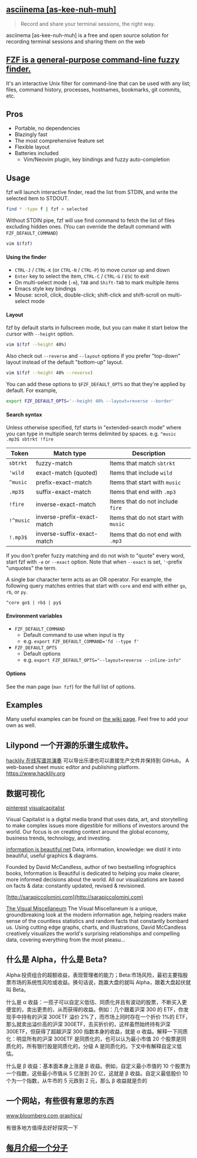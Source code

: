 ## [asciinema [as-kee-nuh-muh] ](https://asciinema.org/)

> Record and share your terminal sessions, the right way.

asciinema [as-kee-nuh-muh] is a free and open source solution for recording terminal sessions and sharing them on the web

## [FZF is a general-purpose command-line fuzzy finder.](https://github.com/junegunn/fzf)

It's an interactive Unix filter for command-line that can be used with any list; files, command history, processes, hostnames, bookmarks, git commits, etc.

## Pros

- Portable, no dependencies
- Blazingly fast
- The most comprehensive feature set
- Flexible layout
- Batteries included
  - Vim/Neovim plugin, key bindings and fuzzy auto-completion

## Usage

fzf will launch interactive finder, read the list from STDIN, and write the
selected item to STDOUT.

```sh
find * -type f | fzf > selected
```

Without STDIN pipe, fzf will use find command to fetch the list of
files excluding hidden ones. (You can override the default command with
`FZF_DEFAULT_COMMAND`)

```sh
vim $(fzf)
```

#### Using the finder

- `CTRL-J` / `CTRL-K` (or `CTRL-N` / `CTRL-P`) to move cursor up and down
- `Enter` key to select the item, `CTRL-C` / `CTRL-G` / `ESC` to exit
- On multi-select mode (`-m`), `TAB` and `Shift-TAB` to mark multiple items
- Emacs style key bindings
- Mouse: scroll, click, double-click; shift-click and shift-scroll on
  multi-select mode

#### Layout

fzf by default starts in fullscreen mode, but you can make it start below the
cursor with `--height` option.

```sh
vim $(fzf --height 40%)
```

Also check out `--reverse` and `--layout` options if you prefer
"top-down" layout instead of the default "bottom-up" layout.

```sh
vim $(fzf --height 40% --reverse)
```

You can add these options to `$FZF_DEFAULT_OPTS` so that they're applied by
default. For example,

```sh
export FZF_DEFAULT_OPTS='--height 40% --layout=reverse --border'
```

#### Search syntax

Unless otherwise specified, fzf starts in "extended-search mode" where you can
type in multiple search terms delimited by spaces. e.g. `^music .mp3$ sbtrkt !fire`

| Token     | Match type                 | Description                          |
| --------- | -------------------------- | ------------------------------------ |
| `sbtrkt`  | fuzzy-match                | Items that match `sbtrkt`            |
| `'wild`   | exact-match (quoted)       | Items that include `wild`            |
| `^music`  | prefix-exact-match         | Items that start with `music`        |
| `.mp3$`   | suffix-exact-match         | Items that end with `.mp3`           |
| `!fire`   | inverse-exact-match        | Items that do not include `fire`     |
| `!^music` | inverse-prefix-exact-match | Items that do not start with `music` |
| `!.mp3$`  | inverse-suffix-exact-match | Items that do not end with `.mp3`    |

If you don't prefer fuzzy matching and do not wish to "quote" every word,
start fzf with `-e` or `--exact` option. Note that when `--exact` is set,
`'`-prefix "unquotes" the term.

A single bar character term acts as an OR operator. For example, the following
query matches entries that start with `core` and end with either `go`, `rb`,
or `py`.

```
^core go$ | rb$ | py$
```

#### Environment variables

- `FZF_DEFAULT_COMMAND`
  - Default command to use when input is tty
  - e.g. `export FZF_DEFAULT_COMMAND='fd --type f'`
- `FZF_DEFAULT_OPTS`
  - Default options
  - e.g. `export FZF_DEFAULT_OPTS="--layout=reverse --inline-info"`

#### Options

See the man page (`man fzf`) for the full list of options.

## Examples

Many useful examples can be found on [the wiki
page](https://github.com/junegunn/fzf/wiki/examples). Feel free to add your
own as well.

## Lilypond 一个开源的乐谱生成软件。

[hacklily 在线写谱并演奏](https://www.hacklily.org) 可以导出乐谱也可以直接生产文件并保持到 GitHub。
A web-based sheet music editor and publishing platform. https://www.hacklily.org

## 数据可视化

[pinterest](https://www.pinterest.com/)
[visualcapitalist](http://www.visualcapitalist.com/)

Visual Capitalist is a digital media brand that uses data, art, and storytelling to make complex issues more digestible for millions of investors around the world.
Our focus is on creating context around the global economy, business trends, technology, and investing.

[information is beautiful net](https://informationisbeautiful.net/)
Data, information, knowledge: we distil it into beautiful, useful graphics & diagrams.

Founded by David McCandless, author of two bestselling infographics books, Information is Beautiful is dedicated to helping you make clearer, more informed decisions about the world. All our visualizations are based on facts & data: constantly updated, revised & revisioned.

[http://sarapiccolomini.com](http://sarapiccolomini.com)

[The Visual Miscellaneum](#)
The Visual Miscellaneum is a unique, groundbreaking look at the modern information age, helping readers make sense of the countless statistics and random facts that constantly bombard us. Using cutting edge graphs, charts, and illustrations, David McCandless creatively visualizes the world's surprising relationships and compelling data, covering everything from the most pleasu...

## 什么是 Alpha，什么是 Beta?

Alpha:投资组合的超额收益，表现管理者的能力；Beta:市场风险，最初主要指股票市场的系统性风险或收益。换句话说，跑赢大盘的就叫 Alpha，跟着大盘起伏就叫 Beta。

什么是 α 收益：一揽子可以自定义低估、同质化并且有波动的股票，不断买入更便宜的，卖出更贵的，从而获得的收益。例如：几个跟着沪深 300 的 ETF，你发现手中持有的沪深 300ETF 溢价 2%了，而市场上同时存在一个折价 1%的 ETF，那么就卖出溢价高的沪深 300ETF，去买折价的，这样虽然始终持有沪深 300ETF，但获得了超越沪深 300 指数本身的收益，就是 α 收益。解释一下同质化：明显所有的沪深 300ETF 是同质化的，也可以认为最小市值 20 个股票是同质化的，所有银行股是同质化的，分级 A 是同质化的。下文中有解释自定义低估。

什么是 β 收益：基本面本身上涨是 β 收益。例如，自定义最小市值的 10 个股票为一个指数，这些最小市值从 5 亿涨到 20 亿，这就是 β 收益。自定义最低股价 10 个为一个指数，从牛市的 5 元跌到 2 元，那么 β 收益就是负的

## 一个网站，有些很有意思的东西

[ www.bloomberg.com graphics/](https://www.bloomberg.com/graphics/2015-paul-ford-what-is-code/)

有很多地方值得去好好探究一下

## [每月介绍一个分子](http://www.chm.bris.ac.uk/motm/motm.htm)
